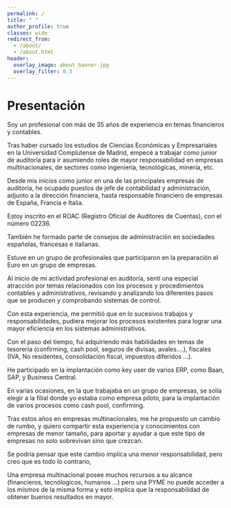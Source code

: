 ```yaml
---
permalink: /
title: " "
author_profile: true
classes: wide
redirect_from: 
  - /about/
  - /about.html
header:
  overlay_image: about_banner.jpg
  overlay_filter: 0.3
---
```

# Presentación

Soy un profesional con más de 35 años de experiencia en temas financieros y contables.

Tras haber cursado los estudios de Ciencias Económicas y Empresariales en la Universidad Complutense de Madrid, empecé a trabajar como junior de auditoría para ir asumiendo roles de mayor responsabilidad en empresas multinacionales, de sectores como ingeniería, tecnológicas, minería, etc.

Desde mis inicios como junior en una de las principales empresas de auditoría, he ocupado puestos de jefe de contabilidad y administración, adjunto a la dirección financiera, hasta responsable financiero de empresas de España, Francia e Italia.

Estoy inscrito en el ROAC (Registro Oficial de Auditores de Cuentas), con el número 02236.

También he formado parte de consejos de administración en sociedades españolas, francesas e italianas.

Estuve en un grupo de profesionales que participaron en la preparación el Euro en un grupo de empresas.

Al inicio de mi actividad profesional en auditoría, sentí una especial atracción por temas relacionados con los procesos y procedimientos contables y administrativos, revisando y analizando los diferentes pasos que se producen y comprobando sistemas de control.

Con esta experiencia, me permitió que en lo sucesivos trabajos y responsabilidades, pudiera mejorar los procesos existentes para lograr una
mayor eficiencia en los sistemas administrativos.

Con el paso del tiempo, fui adquiriendo más habilidades en temas de tesorería (confirming, cash pool, seguros de divisas, avales….), fiscales (IVA, No residentes, consolidación fiscal, impuestos diferidos ...).

He participado en la implantación como key user de varios ERP, como Baan, SAP, y Business Central.

En varias ocasiones, en la que trabajaba en un grupo de empresas, se solía elegir a la filial donde yo estaba como empresa piloto, para la implantación de varios procesos como cash pool, confirming.

Tras estos años en empresas multinacionales, me he propuesto un cambio de rumbo, y quiero compartir esta experiencia y conocimientos con empresas de menor tamaño, para aportar y ayudar a que este tipo de empresas no solo sobrevivan sino que crezcan.

Se podría pensar que este cambio implica una menor responsabilidad, pero creo que es todo lo contrario,

Una empresa multinacional posee muchos recursos a su alcance (financieros, tecnólogicos, humanos …) pero una PYME no puede acceder a los mismos de la misma forma y esto implica que la responsabilidad de obtener buenos resultados en mayor.
